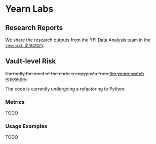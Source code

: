 # Yearn Labs

## Research Reports

We share the research outputs from the YFI Data Analysis team in [the `research` directory](./research/).


## Vault-level Risk

~~Currently the most of the code is copypasta from [the yearn-watch repository](https://github.com/yearn/yearn-watch).~~

The code is currently undergoing a refactoring to Python.


### Metrics

TODO

### Usage Examples

TODO
